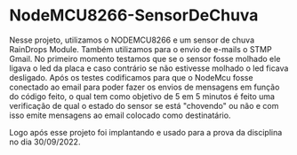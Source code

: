# NodeMCU8266-SensorDeChuva
Nesse projeto, utilizamos o NODEMCU8266 e um sensor de chuva RainDrops Module. Também utilizamos para o envio de e-mails o STMP Gmail. No primeiro momento testamos que
se o sensor fosse molhado ele ligava o led da placa e caso contrário se não estivesse molhado o led ficava desligado. Após os testes codificamos para que o NodeMcu fosse
conectado ao email para poder fazer os envios de mensagens em função do código feito, o qual tem como objetivo de 5 em 5 minutos é feito uma verificação de qual o estado
do sensor se está "chovendo" ou não e com isso emite mensagens ao email colocado como destinatário.


Logo após esse projeto foi implantando e usado para a prova da disciplina no dia 30/09/2022.
